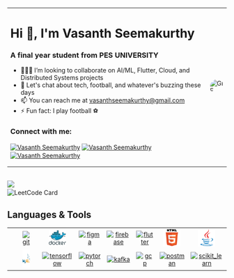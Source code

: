 <table>
  <tr>
    <td>
      <h1>Hi 👋, I'm Vasanth Seemakurthy</h1>
      <h3>A final year student from PES UNIVERSITY</h3>
      <ul>
        <li>🧑‍🤝‍🧑 I’m looking to collaborate on AI/ML, Flutter, Cloud, and Distributed Systems projects</li>
        <li>💬 Let's chat about tech, football, and whatever's buzzing these days</li>
        <li>📫 You can reach me at <a href="mailto:vasanthseemakurthy@gmail.com">vasanthseemakurthy@gmail.com</a></li>
        <li>⚡ Fun fact: I play football ⚽</li>
      </ul>
      <h3 align="left">Connect with me:</h3>
      <p align="left">
        <a href="https://www.linkedin.com/in/seemakurthy-vasanth/" target="blank"><img align="center" src="https://raw.githubusercontent.com/rahuldkjain/github-profile-readme-generator/master/src/images/icons/Social/linked-in-alt.svg" alt="Vasanth Seemakurthy" height="30" width="40" /></a>
        <a href="https://www.kaggle.com/seemakurthyvasanth" target="blank"><img align="center" src="https://raw.githubusercontent.com/rahuldkjain/github-profile-readme-generator/master/src/images/icons/Social/kaggle.svg" alt="Vasanth Seemakurthy" height="30" width="40" /></a>
        <a href="https://www.instagram.com/vasanth_seemakurthy/" target="blank"><img align="center" src="https://raw.githubusercontent.com/rahuldkjain/github-profile-readme-generator/master/src/images/icons/Social/instagram.svg" alt="Vasanth Seemakurthy" height="30" width="40" /></a>
      </p>
    </td>
    <td>
      <img src="https://i.giphy.com/media/v1.Y2lkPTc5MGI3NjExZXMzZ3gyMno3dHp5NnJtandjN3Zjb2ZvMTNnMmRhcms1dXBiZTFnZSZlcD12MV9pbnRlcm5hbF9naWZfYnlfaWQmY3Q9Zw/iCWVYWO2S3Qnn6jx3S/giphy.gif" alt="GIF" style="width: 350px; height: auto; border-radius: 15px;" />
    </td>
  </tr>
</table>
</br>
<img src="https://holopin.me/vasanthseemakurthy"/>
</br>
<img src="https://leetcard.jacoblin.cool/iamhuman?theme=dark" alt="LeetCode Card" name="Vasanth" style="width: 1500px; height: 500px;" />
<h2>Languages & Tools</h2>
<p>
  <table>
    <tr>
      <td align="center"><a href="https://developer.android.com" target="_blank" rel="noreferrer"><img src="https://raw.githubusercontent.com/devicons/devicon/master/icons/android/android-original-wordmark.svg" alt="android" width="40" height="40"/></a></td>
      <td align="center"><a href="https://aws.amazon.com" target="_blank" rel="noreferrer"><img src="https://raw.githubusercontent.com/devicons/devicon/master/icons/amazonwebservices/amazonwebservices-original-wordmark.svg" alt="aws" width="40" height="40"/></a></td>
      <td align="center"><a href="https://git-scm.com/" target="_blank" rel="noreferrer"><img src="https://www.vectorlogo.zone/logos/git-scm/git-scm-icon.svg" alt="git" width="40" height="40"/></a></td>
      <td align="center"><a href="https://www.w3schools.com/cpp/" target="_blank" rel="noreferrer"><img src="https://raw.githubusercontent.com/devicons/devicon/master/icons/cplusplus/cplusplus-original.svg" alt="cplusplus" width="40" height="40"/></a></td>
      <td align="center"><a href="https://www.docker.com/" target="_blank" rel="noreferrer"><img src="https://raw.githubusercontent.com/devicons/devicon/master/icons/docker/docker-original-wordmark.svg" alt="docker" width="40" height="40"/></a></td>
      <td align="center"><a href="https://www.figma.com/" target="_blank" rel="noreferrer"><img src="https://www.vectorlogo.zone/logos/figma/figma-icon.svg" alt="figma" width="40" height="40"/></a></td>
      <td align="center"><a href="https://firebase.google.com/" target="_blank" rel="noreferrer"><img src="https://www.vectorlogo.zone/logos/firebase/firebase-icon.svg" alt="firebase" width="40" height="40"/></a></td>
      <td align="center"><a href="https://flutter.dev" target="_blank" rel="noreferrer"><img src="https://www.vectorlogo.zone/logos/flutterio/flutterio-icon.svg" alt="flutter" width="40" height="30"/></a></td>
      <td align="center"><a href="https://www.w3.org/html/" target="_blank" rel="noreferrer"><img src="https://raw.githubusercontent.com/devicons/devicon/master/icons/html5/html5-original-wordmark.svg" alt="html5" width="40" height="40"/></a></td>
      <td align="center"><a href="https://www.java.com" target="_blank" rel="noreferrer"><img src="https://raw.githubusercontent.com/devicons/devicon/master/icons/java/java-original.svg" alt="java" width="40" height="40"/></a></td>
      <td align="center"><a href="https://developer.mozilla.org/en-US/docs/Web/JavaScript" target="_blank" rel="noreferrer"><img src="https://raw.githubusercontent.com/devicons/devicon/master/icons/javascript/javascript-original.svg" alt="javascript" width="40" height="40"/></a></td>
      <td align="center"><a href="https://www.jenkins.io" target="_blank" rel="noreferrer"><img src="https://www.vectorlogo.zone/logos/jenkins/jenkins-icon.svg" alt="jenkins" width="40" height="40"/></a></td>
      <td align="center"><a href="https://kubernetes.io" target="_blank" rel="noreferrer"><img src="https://www.vectorlogo.zone/logos/kubernetes/kubernetes-icon.svg" alt="kubernetes" width="40" height="40"/></a></td>
      <td align="center"><a href="https://www.linux.org/" target="_blank" rel="noreferrer"><img src="https://raw.githubusercontent.com/devicons/devicon/master/icons/linux/linux-original.svg" alt="linux" width="40" height="40"/></a></td>
      <td align="center"><a href="https://www.mathworks.com/" target="_blank" rel="noreferrer"><img src="https://upload.wikimedia.org/wikipedia/commons/2/21/Matlab_Logo.png" alt="matlab" width="40" height="30"/></a></td>
      </tr>
      <tr>
      <td align="center"><a href="https://www.cprogramming.com/" target="_blank" rel="noreferrer"><img src="https://raw.githubusercontent.com/devicons/devicon/master/icons/c/c-original.svg" alt="c" width="40" height="40"/></a></td>
      <td align="center"><a href="https://www.mongodb.com/" target="_blank" rel="noreferrer"><img src="https://raw.githubusercontent.com/devicons/devicon/master/icons/mongodb/mongodb-original-wordmark.svg" alt="mongodb" width="40" height="40"/></a></td>
      <td align="center"><a href="https://www.mysql.com/" target="_blank" rel="noreferrer"><img src="https://raw.githubusercontent.com/devicons/devicon/master/icons/mysql/mysql-original-wordmark.svg" alt="mysql" width="40" height="40"/></a></td>
      <td align="center"><a href="https://www.python.org" target="_blank" rel="noreferrer"><img src="https://raw.githubusercontent.com/devicons/devicon/master/icons/python/python-original.svg" alt="python" width="40" height="40"/></a></td>
      <td align="center"><a href="https://www.tensorflow.org" target="_blank" rel="noreferrer"><img src="https://www.vectorlogo.zone/logos/tensorflow/tensorflow-icon.svg" alt="tensorflow" width="40" height="35"/></a></td>
      <td align="center"><a href="https://pytorch.org/" target="_blank" rel="noreferrer"><img src="https://www.vectorlogo.zone/logos/pytorch/pytorch-icon.svg" alt="pytorch" width="40" height="30"/></a></td>
      <td align="center"><a href="https://kafka.apache.org/" target="_blank" rel="noreferrer"><img src="https://www.vectorlogo.zone/logos/apache_kafka/apache_kafka-icon.svg" alt="kafka" width="40" height="40"/></a></td>
      <td align="center"><a href="https://cloud.google.com" target="_blank" rel="noreferrer"><img src="https://www.vectorlogo.zone/logos/google_cloud/google_cloud-icon.svg" alt="gcp" width="40" height="30"/></a></td>
      <td align="center"><a href="https://postman.com" target="_blank" rel="noreferrer"><img src="https://www.vectorlogo.zone/logos/getpostman/getpostman-icon.svg" alt="postman" width="40" height="30"/></a></td>
      <td align="center"><a href="https://scikit-learn.org/" target="_blank" rel="noreferrer"><img src="https://upload.wikimedia.org/wikipedia/commons/0/05/Scikit_learn_logo_small.svg" alt="scikit_learn" width="40" height="40"/></a></td>
    </tr>
  </table>
</p>
<!-- <p><strong>My Top Programming Languages:</strong></p>
<p><img align="left" src="https://github-readme-stats.vercel.app/api/top-langs?username=vasanthseemakurthy&show_icons=true&locale=en&layout=compact" alt="vasanthseemakurthy" /></p>-->

<!--<p><strong>My GitHub Stats:</strong></p>
<p>&nbsp;<img align="center" src="https://github-readme-stats.vercel.app/api?username=vasanthseemakurthy&show_icons=true&locale=en" alt="vasanthseemakurthy" /></p> -->


